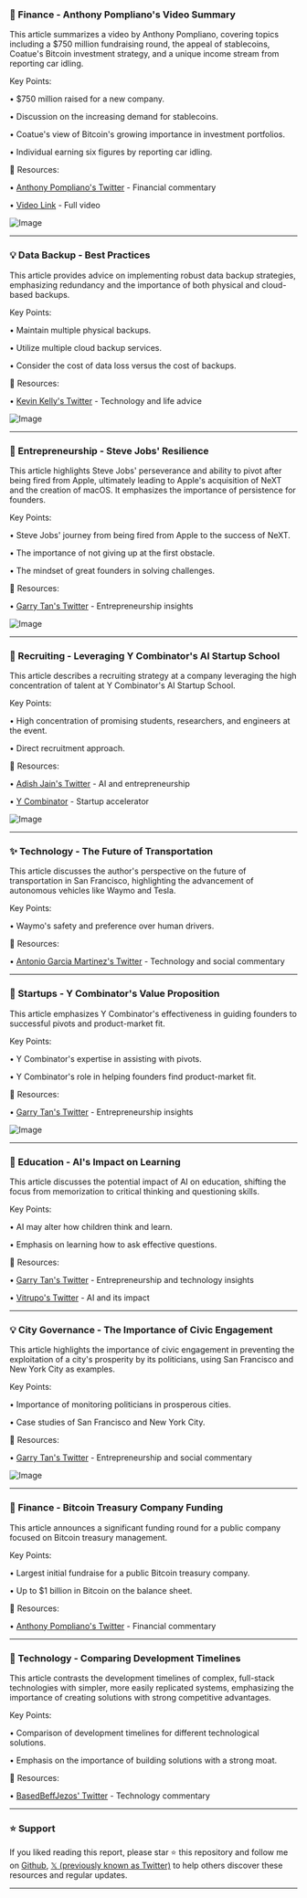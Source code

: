 ### 🤖 Finance - Anthony Pompliano's Video Summary

This article summarizes a video by Anthony Pompliano, covering topics including a $750 million fundraising round, the appeal of stablecoins, Coatue's Bitcoin investment strategy, and a unique income stream from reporting car idling.


Key Points:

•  $750 million raised for a new company.

•  Discussion on the increasing demand for stablecoins.

•  Coatue's view of Bitcoin's growing importance in investment portfolios.

•  Individual earning six figures by reporting car idling.


🔗 Resources:

• [Anthony Pompliano's Twitter](https://x.com/APompliano) - Financial commentary

• [Video Link](https://x.com/APompliano/status/1937246785778647435) - Full video

![Image](https://pbs.twimg.com/amplify_video_thumb/1937204717320302592/img/y4RnJ0Pzz5awUG_D.jpg)


---

### 💡 Data Backup - Best Practices

This article provides advice on implementing robust data backup strategies, emphasizing redundancy and the importance of both physical and cloud-based backups.


Key Points:

•  Maintain multiple physical backups.

•  Utilize multiple cloud backup services.

•  Consider the cost of data loss versus the cost of backups.


🔗 Resources:

• [Kevin Kelly's Twitter](https://x.com/kevin2kelly) -  Technology and life advice

![Image](https://pbs.twimg.com/media/GuJ07jOX0AA8Mik?format=jpg&name=small)


---

### 🚀 Entrepreneurship - Steve Jobs' Resilience

This article highlights Steve Jobs' perseverance and ability to pivot after being fired from Apple, ultimately leading to Apple's acquisition of NeXT and the creation of macOS.  It emphasizes the importance of persistence for founders.


Key Points:

•  Steve Jobs' journey from being fired from Apple to the success of NeXT.

•  The importance of not giving up at the first obstacle.

•  The mindset of great founders in solving challenges.


🔗 Resources:

• [Garry Tan's Twitter](https://x.com/garrytan) -  Entrepreneurship insights

![Image](https://pbs.twimg.com/amplify_video_thumb/1937232155673001984/img/kJaOnfz307s_kIqq.jpg)


---

### 🚀 Recruiting - Leveraging Y Combinator's AI Startup School

This article describes a recruiting strategy at a company leveraging the high concentration of talent at Y Combinator's AI Startup School.


Key Points:

•  High concentration of promising students, researchers, and engineers at the event.

•  Direct recruitment approach.


🔗 Resources:

• [Adish Jain's Twitter](https://x.com/_adishj) -  AI and entrepreneurship

• [Y Combinator](https://x.com/ycombinator) -  Startup accelerator


![Image](https://pbs.twimg.com/media/GuJbs8AaYAAaJ9A?format=jpg&name=small)


---

### ✨ Technology - The Future of Transportation

This article discusses the author's perspective on the future of transportation in San Francisco, highlighting the advancement of autonomous vehicles like Waymo and Tesla.


Key Points:

•  Waymo's safety and preference over human drivers.


🔗 Resources:

• [Antonio Garcia Martinez's Twitter](https://x.com/antoniogm) -  Technology and social commentary


---

### 🚀 Startups - Y Combinator's Value Proposition

This article emphasizes Y Combinator's effectiveness in guiding founders to successful pivots and product-market fit.


Key Points:

•  Y Combinator's expertise in assisting with pivots.

•  Y Combinator's role in helping founders find product-market fit.


🔗 Resources:

• [Garry Tan's Twitter](https://x.com/garrytan) -  Entrepreneurship insights

![Image](https://pbs.twimg.com/amplify_video_thumb/1937116067362385920/img/vTxmxJScAe4gmWD9.jpg)


---

### 🤖 Education - AI's Impact on Learning

This article discusses the potential impact of AI on education, shifting the focus from memorization to critical thinking and questioning skills.


Key Points:

•  AI may alter how children think and learn.

•  Emphasis on learning how to ask effective questions.


🔗 Resources:

• [Garry Tan's Twitter](https://x.com/garrytan) -  Entrepreneurship and technology insights

• [Vitrupo's Twitter](https://x.com/vitrupo) -  AI and its impact

---

### 💡 City Governance -  The Importance of Civic Engagement

This article highlights the importance of civic engagement in preventing the exploitation of a city's prosperity by its politicians, using San Francisco and New York City as examples.


Key Points:

•  Importance of monitoring politicians in prosperous cities.

•  Case studies of San Francisco and New York City.


🔗 Resources:

• [Garry Tan's Twitter](https://x.com/garrytan) -  Entrepreneurship and social commentary

![Image](https://pbs.twimg.com/media/GuImJJZXwAAnc11?format=jpg&name=900x900)


---

### 🚀 Finance -  Bitcoin Treasury Company Funding

This article announces a significant funding round for a public company focused on Bitcoin treasury management.


Key Points:

•  Largest initial fundraise for a public Bitcoin treasury company.

•  Up to $1 billion in Bitcoin on the balance sheet.


🔗 Resources:

• [Anthony Pompliano's Twitter](https://x.com/APompliano) - Financial commentary


---

### 🤖 Technology -  Comparing Development Timelines

This article contrasts the development timelines of complex, full-stack technologies with simpler, more easily replicated systems, emphasizing the importance of creating solutions with strong competitive advantages.


Key Points:

•  Comparison of development timelines for different technological solutions.

•  Emphasis on the importance of building solutions with a strong moat.


🔗 Resources:

• [BasedBeffJezos' Twitter](https://x.com/BasedBeffJezos) - Technology commentary


---

### ⭐️ Support

If you liked reading this report, please star ⭐️ this repository and follow me on [Github](https://github.com/Drix10), [𝕏 (previously known as Twitter)](https://x.com/DRIX_10_) to help others discover these resources and regular updates.

---